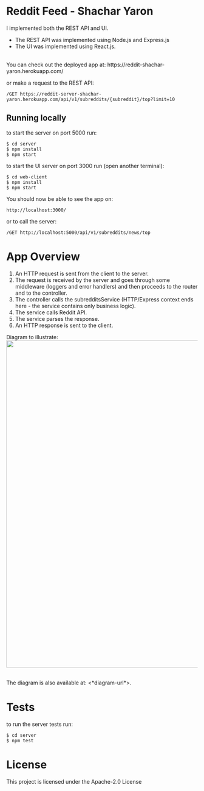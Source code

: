 #  Reddit Feed - Shachar Yaron
I implemented both the REST API and UI.<br>
* The REST API was implemented using Node.js and Express.js <br>
* The UI was implemented using React.js.<br>
<br>
You can check out the deployed app at: https://reddit-shachar-yaron.herokuapp.com/
<br>

or make a request to the REST API:
```
/GET https://reddit-server-shachar-yaron.herokuapp.com/api/v1/subreddits/{subreddit}/top?limit=10
```

## Running locally

to start the server on port 5000 run:
```
$ cd server
$ npm install
$ npm start
```
to start the UI server on port 3000 run (open another terminal):
```
$ cd web-client
$ npm install
$ npm start
```
You should now be able to see the app on:
```
http://localhost:3000/
```
or to call the server:
```
/GET http://localhost:5000/api/v1/subreddits/news/top
```

# App Overview
1. An HTTP request is sent from the client to the server.<br>
2. The request is received by the server and goes through some middleware (loggers and error handlers) and then proceeds to the router and to the controller.<br>
3. The controller calls the subredditsService (HTTP/Express context ends here - the service contains only business logic).<br>
4. The service calls Reddit API.<br>
5. The service parses the response.<br>
6. An HTTP response is sent to the client.<br>

Diagram to illustrate:<br>
<kbd>
  <img width=860px src="*image-for-design-diagram-here*">
</kbd>  

<br>
The diagram is also available at: <*diagram-url*>.
<br>

# Tests 
to run the server tests run:
```
$ cd server
$ npm test
```

# License 
This project is licensed under the Apache-2.0 License
